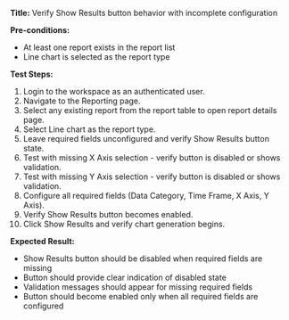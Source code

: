 **Title:** Verify Show Results button behavior with incomplete configuration

**Pre-conditions:**
* At least one report exists in the report list
* Line chart is selected as the report type

**Test Steps:**
1. Login to the workspace as an authenticated user.
2. Navigate to the Reporting page.
3. Select any existing report from the report table to open report details page.
4. Select Line chart as the report type.
5. Leave required fields unconfigured and verify Show Results button state.
6. Test with missing X Axis selection - verify button is disabled or shows validation.
7. Test with missing Y Axis selection - verify button is disabled or shows validation.
8. Configure all required fields (Data Category, Time Frame, X Axis, Y Axis).
9. Verify Show Results button becomes enabled.
10. Click Show Results and verify chart generation begins.

**Expected Result:**
* Show Results button should be disabled when required fields are missing
* Button should provide clear indication of disabled state
* Validation messages should appear for missing required fields
* Button should become enabled only when all required fields are configured